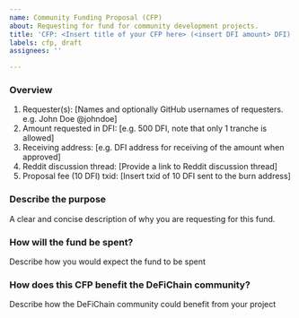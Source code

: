 ```yaml
---
name: Community Funding Proposal (CFP)
about: Requesting for fund for community development projects.
title: 'CFP: <Insert title of your CFP here> (<insert DFI amount> DFI)'
labels: cfp, draft
assignees: ''

---
```


<!-- 
As part of the requirement of CFP submission, you are required to pay 10 DFI fee for it to be voted on. After you have submitted this CFP, please go ahead and transfer 10 DFI to the burn address `8defichainBurnAddressXXXXXXXdRQkSm` and take note of your `txid` and list it here. You may be required to prove that the transfer if yours if there are multiple CFP claims to it.
Info: https://github.com/DeFiCh/dfips/issues/19

You are also encouraged to submit a Reddit discussion thread as part of CFP to allow for a more open discussion with the community. Reddit discussion thread however does not require a fee, you can also use this process to sound out community's acceptance before committing & paying the submission fee.
-->

### Overview
1. Requester(s): [Names and optionally GitHub usernames of requesters. e.g. John Doe @johndoe]
2. Amount requested in DFI: [e.g. 500 DFI, note that only 1 tranche is allowed]
3. Receiving address: [e.g. DFI address for receiving of the amount when approved]
4. Reddit discussion thread: [Provide a link to Reddit discussion thread]
5. Proposal fee (10 DFI) txid: [Insert txid of 10 DFI sent to the burn address]

### Describe the purpose
A clear and concise description of why you are requesting for this fund.

### How will the fund be spent?
Describe how you would expect the fund to be spent

### How does this CFP benefit the DeFiChain community?
Describe how the DeFiChain community could benefit from your project
